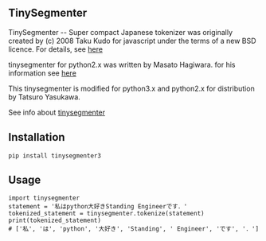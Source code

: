 TinySegmenter
----------

TinySegmenter -- Super compact Japanese tokenizer was originally created by
(c) 2008 Taku Kudo for javascript under the terms of a new BSD licence.
For details, see [here](http://lilyx.net/pages/tinysegmenter_licence.txt)

tinysegmenter for python2.x was written by Masato Hagiwara.
for his information see [here](http://lilyx.net/pages/tinysegmenterp.html)

This tinysegmenter is modified for python3.x and python2.x for distribution by Tatsuro Yasukawa.

See info about [tinysegmenter](https://github.com/SamuraiT/tinysegmenter)

Installation
------------

```
pip install tinysegmenter3
```

Usage
----------

```
import tinysegmenter
statement = '私はpython大好きStanding Engineerです．'
tokenized_statement = tinysegmenter.tokenize(statement)
print(tokenized_statement)
# ['私', 'は', 'python', '大好き', 'Standing', ' Engineer', 'です', '．']
```

